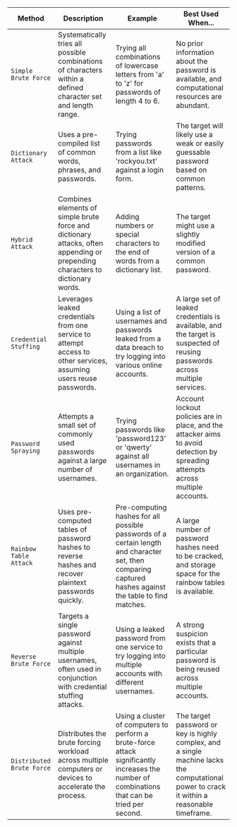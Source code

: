 


| Method                    | Description                                                                                                                   | Example                                                                                                                                                  | Best Used When...                                                                                                                           |
| ------------------------- | ----------------------------------------------------------------------------------------------------------------------------- | -------------------------------------------------------------------------------------------------------------------------------------------------------- | ------------------------------------------------------------------------------------------------------------------------------------------- |
| `Simple Brute Force`      | Systematically tries all possible combinations of characters within a defined character set and length range.                 | Trying all combinations of lowercase letters from 'a' to 'z' for passwords of length 4 to 6.                                                             | No prior information about the password is available, and computational resources are abundant.                                             |
| `Dictionary Attack`       | Uses a pre-compiled list of common words, phrases, and passwords.                                                             | Trying passwords from a list like 'rockyou.txt' against a login form.                                                                                    | The target will likely use a weak or easily guessable password based on common patterns.                                                    |
| `Hybrid Attack`           | Combines elements of simple brute force and dictionary attacks, often appending or prepending characters to dictionary words. | Adding numbers or special characters to the end of words from a dictionary list.                                                                         | The target might use a slightly modified version of a common password.                                                                      |
| `Credential Stuffing`     | Leverages leaked credentials from one service to attempt access to other services, assuming users reuse passwords.            | Using a list of usernames and passwords leaked from a data breach to try logging into various online accounts.                                           | A large set of leaked credentials is available, and the target is suspected of reusing passwords across multiple services.                  |
| `Password Spraying`       | Attempts a small set of commonly used passwords against a large number of usernames.                                          | Trying passwords like 'password123' or 'qwerty' against all usernames in an organization.                                                                | Account lockout policies are in place, and the attacker aims to avoid detection by spreading attempts across multiple accounts.             |
| `Rainbow Table Attack`    | Uses pre-computed tables of password hashes to reverse hashes and recover plaintext passwords quickly.                        | Pre-computing hashes for all possible passwords of a certain length and character set, then comparing captured hashes against the table to find matches. | A large number of password hashes need to be cracked, and storage space for the rainbow tables is available.                                |
| `Reverse Brute Force`     | Targets a single password against multiple usernames, often used in conjunction with credential stuffing attacks.             | Using a leaked password from one service to try logging into multiple accounts with different usernames.                                                 | A strong suspicion exists that a particular password is being reused across multiple accounts.                                              |
| `Distributed Brute Force` | Distributes the brute forcing workload across multiple computers or devices to accelerate the process.                        | Using a cluster of computers to perform a brute-force attack significantly increases the number of combinations that can be tried per second.            | The target password or key is highly complex, and a single machine lacks the computational power to crack it within a reasonable timeframe. |